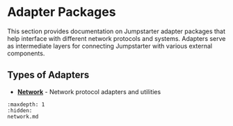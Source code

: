 # Adapter Packages

This section provides documentation on Jumpstarter adapter packages that help interface with different network protocols and systems. Adapters serve as intermediate layers for connecting Jumpstarter with various external components.

## Types of Adapters

* **[Network](network.md)** - Network protocol adapters and utilities

```{toctree}
:maxdepth: 1
:hidden:
network.md
```
